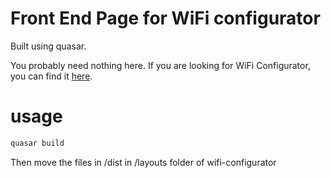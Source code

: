 # Front End Page for WiFi configurator

Built using quasar.

You probably need nothing here. If you are looking for WiFi Configurator, you can find it [here](https://github.com/csymapp/wifi-configurator).

# usage

```bash
quasar build
```

Then move the files in /dist in /layouts folder of wifi-configurator